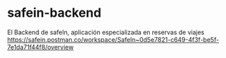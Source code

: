# safein-backend
El Backend de safeIn, aplicación especializada en reservas de viajes
https://safein.postman.co/workspace/SafeIn~0d5e7821-c649-4f3f-be5f-7e1da71f44f8/overview
